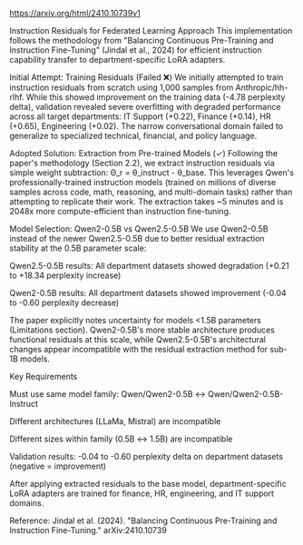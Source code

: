 https://arxiv.org/html/2410.10739v1


Instruction Residuals for Federated Learning
Approach
This implementation follows the methodology from "Balancing Continuous Pre-Training and Instruction Fine-Tuning" (Jindal et al., 2024) for efficient instruction capability transfer to department-specific LoRA adapters.

Initial Attempt: Training Residuals (Failed ❌)
We initially attempted to train instruction residuals from scratch using 1,000 samples from Anthropic/hh-rlhf. While this showed improvement on the training data (-4.78 perplexity delta), validation revealed severe overfitting with degraded performance across all target departments: IT Support (+0.22), Finance (+0.14), HR (+0.65), Engineering (+0.02). The narrow conversational domain failed to generalize to specialized technical, financial, and policy language.

Adopted Solution: Extraction from Pre-trained Models (✓)
Following the paper's methodology (Section 2.2), we extract instruction residuals via simple weight subtraction: Θ_r = θ_instruct - θ_base. This leverages Qwen's professionally-trained instruction models (trained on millions of diverse samples across code, math, reasoning, and multi-domain tasks) rather than attempting to replicate their work. The extraction takes ~5 minutes and is 2048x more compute-efficient than instruction fine-tuning.

Model Selection: Qwen2-0.5B vs Qwen2.5-0.5B
We use Qwen2-0.5B instead of the newer Qwen2.5-0.5B due to better residual extraction stability at the 0.5B parameter scale:

Qwen2.5-0.5B results: All department datasets showed degradation (+0.21 to +18.34 perplexity increase)

Qwen2-0.5B results: All department datasets showed improvement (-0.04 to -0.60 perplexity decrease)

The paper explicitly notes uncertainty for models <1.5B parameters (Limitations section). Qwen2-0.5B's more stable architecture produces functional residuals at this scale, while Qwen2.5-0.5B's architectural changes appear incompatible with the residual extraction method for sub-1B models.

Key Requirements

Must use same model family: Qwen/Qwen2-0.5B ↔ Qwen/Qwen2-0.5B-Instruct

Different architectures (LLaMa, Mistral) are incompatible

Different sizes within family (0.5B ↔ 1.5B) are incompatible

Validation results: -0.04 to -0.60 perplexity delta on department datasets (negative = improvement)

After applying extracted residuals to the base model, department-specific LoRA adapters are trained for finance, HR, engineering, and IT support domains.

Reference: Jindal et al. (2024). "Balancing Continuous Pre-Training and Instruction Fine-Tuning." arXiv:2410.10739